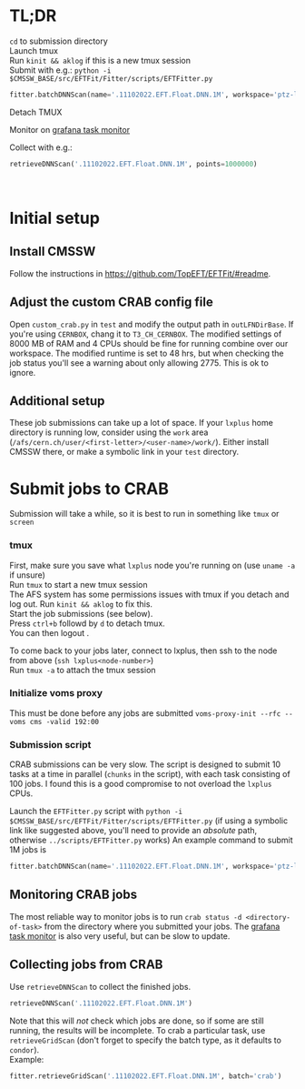 # TL;DR
`cd` to submission directory<br>
Launch tmux<br>
Run `kinit && aklog` if this is a new tmux session<br>
Submit with e.g.:
`python -i $CMSSW_BASE/src/EFTFit/Fitter/scripts/EFTFitter.py`
```python
fitter.batchDNNScan(name='.11102022.EFT.Float.DNN.1M', workspace='ptz-lj0pt_fullR2_anatest23v01_withAutostats_withSys.root', points=100000)
```
Detach TMUX

Monitor on [grafana task monitor](https://monit-grafana.cern.ch/d/cmsTMGlobal/cms-tasks-monitoring-globalview?orgId=11)

Collect with e.g.:
```python
retrieveDNNScan('.11102022.EFT.Float.DNN.1M', points=1000000)
```
<br>

# Initial setup
## Install CMSSW
Follow the instructions in https://github.com/TopEFT/EFTFit/#readme.

## Adjust the custom CRAB config file
Open `custom_crab.py` in `test` and modify the output path in `outLFNDirBase`. If you're using `CERNBOX`, chang it to `T3_CH_CERNBOX`.
The modified settings of 8000 MB of RAM and 4 CPUs should be fine for running combine over our workspace.
The modified runtime is set to 48 hrs, but when checking the job status you'll see a warning about only allowing 2775. This is ok to ignore.

## Additional setup
These job submissions can take up a lot of space. If your `lxplus` home directory is running low, consider using the `work` area (`/afs/cern.ch/user/<first-letter>/<user-name>/work/`). Either install CMSSW there, or make a symbolic link in your `test` directory.

# Submit jobs to CRAB
Submission will take a while, so it is best to run in something like `tmux` or `screen`
### tmux
First, make sure you save what `lxplus` node you're running on (use `uname -a` if unsure)<br>
Run `tmux` to start a new tmux session<br>
The AFS system has some permissions issues with tmux if you detach and log out. Run `kinit && aklog` to fix this.<br>
Start the job submissions (see below).<br>
Press `ctrl+b` followd by `d` to detach tmux.<br>
You can then logout .

To come back to your jobs later, connect to lxplus, then ssh to the node from above (`ssh lxplus<node-number>`)<br>
Run `tmux -a` to attach the tmux session

### Initialize voms proxy
This must be done before any jobs are submitted
`voms-proxy-init --rfc --voms cms -valid 192:00`

### Submission script
CRAB submissions can be very slow. The script is designed to submit 10 tasks at a time in parallel (`chunks` in the script), with each task consisting of 100 jobs. I found this is a good compromise to not overload the `lxplus` CPUs.

Launch the `EFTFitter.py` script with `python -i $CMSSW_BASE/src/EFTFit/Fitter/scripts/EFTFitter.py` (if using a symbolic link like suggested above, you'll need to provide an _absolute_ path, otherwise `../scripts/EFTFitter.py` works)
An example command to submit 1M jobs is
```python
fitter.batchDNNScan(name='.11102022.EFT.Float.DNN.1M', workspace='ptz-lj0pt_fullR2_anatest23v01_withAutostats_withSys.root', points=1000000)
```

## Monitoring CRAB jobs
The most reliable way to monitor jobs is to run `crab status -d <directory-of-task>` from the directory where you submitted your jobs. The [grafana task monitor](https://monit-grafana.cern.ch/d/cmsTMGlobal/cms-tasks-monitoring-globalview?orgId=11) is also very useful, but can be slow to update.

## Collecting jobs from CRAB
Use `retrieveDNNScan` to collect the finished jobs. 
```python
retrieveDNNScan('.11102022.EFT.Float.DNN.1M')
```
Note that this will _not_ check which jobs are done, so if some are still running, the results will be incomplete. To crab a particular task, use `retrieveGridScan` (don't forget to specify the batch type, as it defaults to `condor`).<br>
Example:
```python
fitter.retrieveGridScan('.11102022.EFT.Float.DNN.1M', batch='crab')
```
